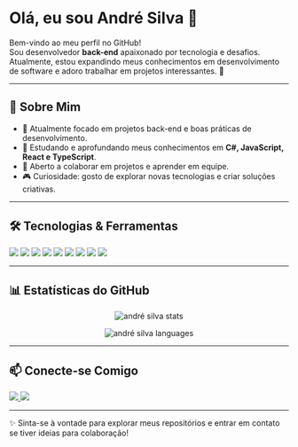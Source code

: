 # Olá, eu sou André Silva 👋

Bem-vindo ao meu perfil no GitHub!  
Sou desenvolvedor **back-end** apaixonado por tecnologia e desafios.  
Atualmente, estou expandindo meus conhecimentos em desenvolvimento de software e adoro trabalhar em projetos interessantes. 🚀

---

## 📌 Sobre Mim
- 🔭 Atualmente focado em projetos back-end e boas práticas de desenvolvimento.  
- 🌱 Estudando e aprofundando meus conhecimentos em **C#, JavaScript, React e TypeScript**.  
- 👯 Aberto a colaborar em projetos e aprender em equipe.  
- 🎮 Curiosidade: gosto de explorar novas tecnologias e criar soluções criativas.  

---

## 🛠️ Tecnologias & Ferramentas  

<p align="left">
  <img src="https://img.shields.io/badge/C-00599C?style=for-the-badge&logo=c&logoColor=white" />
  <img src="https://img.shields.io/badge/C%23-239120?style=for-the-badge&logo=c-sharp&logoColor=white" />
  <img src="https://img.shields.io/badge/JavaScript-F7DF1E?style=for-the-badge&logo=javascript&logoColor=black" />
  <img src="https://img.shields.io/badge/TypeScript-007ACC?style=for-the-badge&logo=typescript&logoColor=white" />
  <img src="https://img.shields.io/badge/React-20232A?style=for-the-badge&logo=react&logoColor=61DAFB" />
  <img src="https://img.shields.io/badge/React_Native-20232A?style=for-the-badge&logo=react&logoColor=61DAFB" />
  <img src="https://img.shields.io/badge/MySQL-4479A1?style=for-the-badge&logo=mysql&logoColor=white" />
  <img src="https://img.shields.io/badge/HTML5-E34F26?style=for-the-badge&logo=html5&logoColor=white" />
  <img src="https://img.shields.io/badge/CSS3-1572B6?style=for-the-badge&logo=css3&logoColor=white" />
</p>

---

## 📊 Estatísticas do GitHub  

<p align="center">
  <img src="https://github-readme-stats.vercel.app/api?username=afasilva&show_icons=true&theme=radical" alt="andré silva stats" />
</p>

<p align="center">
  <img src="https://github-readme-stats.vercel.app/api/top-langs?username=afasilva&layout=compact&langs_count=8&theme=radical" alt="andré silva languages" />
</p>

---

## 📫 Conecte-se Comigo  

<p align="left">
  <a href="https://linkedin.com/in/andré silva" target="blank">
    <img src="https://img.shields.io/badge/LinkedIn-0077B5?style=for-the-badge&logo=linkedin&logoColor=white" />
  </a>
  <a href="mailto:seuemail@gmail.com">
    <img src="https://img.shields.io/badge/Gmail-D14836?style=for-the-badge&logo=gmail&logoColor=white" />
  </a>
</p>

---

✨ Sinta-se à vontade para explorar meus repositórios e entrar em contato se tiver ideias para colaboração!
